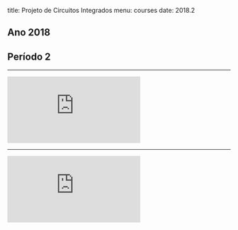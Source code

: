 title: Projeto de Circuitos Integrados
menu: courses
date: 2018.2

## Ano 2018
## Período 2

---

<div class="videoWrapper">
    <!-- Copy & Pasted from YouTube -->
	<iframe src="https://www.youtube.com/embed/rUQT6c1pqMk" frameborder="0" allow="autoplay; encrypted-media" allowfullscreen></iframe>
</div>

---

<div class="videoWrapper">
    <!-- Copy & Pasted from YouTube -->
	<iframe src="https://www.youtube.com/embed/MK8FGIqITEI" frameborder="0" allow="autoplay; encrypted-media" allowfullscreen></iframe>
</div>
